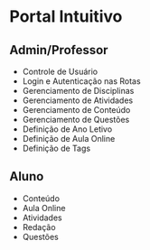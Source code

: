 # Portal Intuitivo

## Admin/Professor
  - Controle de Usuário
  - Login e Autenticação nas Rotas
  - Gerenciamento de Disciplinas
  - Gerenciamento de Atividades
  - Gerenciamento de Conteúdo
  - Gerenciamento de Questões
  - Definição de Ano Letivo
  - Definição de Aula Online
  - Definição de Tags
  
## Aluno 
  - Conteúdo
  - Aula Online 
  - Atividades
  - Redação
  - Questões
